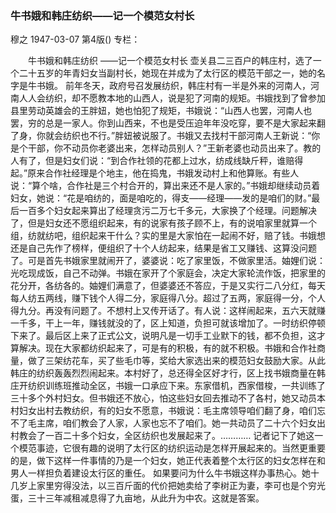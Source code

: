 ### 牛书娥和韩庄纺织——记一个模范女村长
穆之
1947-03-07
第4版()
专栏：

　　牛书娥和韩庄纺织
    ——记一个模范女村长
    壶关县二三百户的韩庄村，选了一个二十五岁的年青妇女当副村长，她现在并成为了太行区的模范干部之一，她的名字是牛书娥。
    前年冬天，政府号召发展纺织，韩庄村有一半是外来的河南人，河南人人会纺织，却不愿教本地的山西人，说是犯了河南的规矩。书娥找到了曾参加县里劳动英雄会的王胖妞，她也怕犯了规矩，书娥说：“山西人也罢，河南人也罢，穷的总是一家人。你到山西来，不也是受压迫年年没吃穿，要不是大家起来翻了身，你就会纺织也不行。”胖妞被说服了。书娥又去找村干部河南人王新说：“你是个干部，你不动员你老婆出来，怎样动员别人？”王新老婆也动员出来了。教的人有了，但是妇女们说：“到合作社领的花都上过水，纺成线缺斤秤，谁赔得起。”原来合作社经理是个地主，他在捣鬼，书娥发动村上和他算账。有些人说：“算个啥，合作社是三个村合开的，算出来还不是人家的。”书娥却继续动员着妇女，她说：“花是咱纺的，面是咱吃的，得支——经理——发的是咱们的财。”最后一百多个妇女起来算出了经理贪污二万七千多元，大家换了个经理。问题解决了，但是妇女还不愿组织起来，有的说家有孩子顾不上，有的说咱家里就算一个组，纺就纺吧，组织起来干什么？实的里是大家怕在一起闹不好，赔了钱。书娥想还是自己先作了榜样，便组织了十个人纺起来，结果是省工又赚钱、这算没问题了。可是首先书娥家里就闹开了，婆婆说：吃了家里饭，不做家里活。妯娌们说：光吃现成饭，自己不动弹。书娥在家开了个家庭会，决定大家轮流作饭，把家里的花分开，各纺各的。妯娌们满意了，但婆婆还不答应，于是又实行二八分红，每天每人纺五两线，赚下钱个人得二分，家庭得八分。超过了五两，家庭得一分，个人得九分。再没有问题了。不想村上又传开话了。有人说：这样闹起来，五六天就赚一千多，干上一年，赚钱就没的了，区上知道，负担可就该增加了。一时纺织停顿下来了。最后区上来了正式公文，说明凡是一切手工业默下的钱，都不负担，这才算解决。现在大家都纺织起来了，可是有的积极，有的就不积极。书娥和合作社商量，做了三架纺花车，买了些毛巾等，奖给大家选出来的模范妇女鼓励大家。从此韩庄的纺织轰轰烈烈闹起来。本村好了，总还得全区好才行，区上找书娥商量在韩庄开纺织训练班推动全区，书娥一口承应下来。东家借机，西家借梭，一共训练了三十多个外村妇女。但书娥还不放心，怕这些妇女回去推动不了各村，她又动员本村妇女出村去教纺织，有的妇女不愿意，书娥说：毛主席领导咱们翻了身，咱们忘不了毛主席，咱们教会了人家，人家也忘不了咱们。她一共动员了二十六个妇女出村教会了一百二十多个妇女，全区纺织也发展起来了。…………
    记者记下了她这一个模范事迹，它很有趣的说明了太行区的纺织运动是怎样开展起来的。当然更重要的是，做下这样一件事情的乃是一个妇女，她正代表着整个太行区的妇女怎样在和男人一样担负着建设太行区的重任。
    如果要问为什么牛书娥这样办事热心。她十几岁上家里穷得没法，以三百斤面的代价把她卖给了李树正为妻，李可也是个穷光蛋，三十三年减租减息得了九亩地，从此升为中农。这就是答案。
